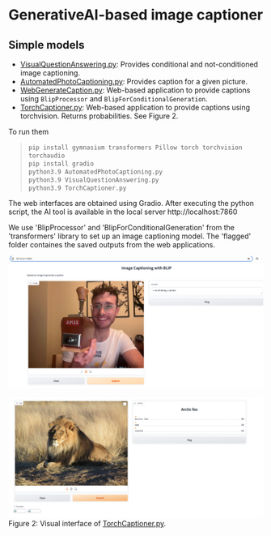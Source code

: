 # GenerativeAI-based image captioner


## Simple models


 - [VisualQuestionAnswering.py](https://github.com/MartinezAgullo/GenAI_1_ImgCaptioner/blob/main/VisualQuestionAnswering.py): Provides conditional and not-conditioned image captioning.
 - [AutomatedPhotoCaptioning.py](https://github.com/MartinezAgullo/GenAI_1_ImgCaptioner/blob/main/AutomatedPhotoCaptioning.py): Provides caption for a given picture.
 - [WebGenerateCaption.py](https://github.com/MartinezAgullo/GenAI_1_ImgCaptioner/blob/main/WebGenerateCaption.py): Web-based application to provide captions using `BlipProcessor` and `BlipForConditionalGeneration`.
 - [TorchCaptioner.py](https://github.com/MartinezAgullo/GenAI_1_ImgCaptioner/blob/main/TorchCaptioner.py):  Web-based application to provide captions using torchvision. Returns probabilities. See Figure 2.

To run them 
>     pip install gymnasium transformers Pillow torch torchvision torchaudio
>     pip install gradio
>     python3.9 AutomatedPhotoCaptioning.py
>     python3.9 VisualQuestionAnswering.py
>     python3.9 TorchCaptioner.py
The web interfaces are obtained using Gradio. After executing the python script, the AI tool is available in the local server http://localhost:7860
  

We use 'BlipProcessor' and 'BlipForConditionalGeneration' from the 'transformers' library to set up an image captioning model.  The 'flagged' folder containes the saved outputs from the web applications.
<!-- For [TorchCaptioner.py](https://github.com/MartinezAgullo/GenAI_1_ImgCaptioner/blob/main/TorchCaptioner.py), the torchvision model is used. -->



<!-- ![Image of me riding a tractor](https://github.com/MartinezAgullo/GenAI_1_ImgCaptioner/blob/main/test_data/Results/ScreenshotResult_1.png) -->

![Image of me holding an old coffee mill](https://github.com/MartinezAgullo/GenAI_1_ImgCaptioner/blob/main/test_data/Results/ScreenshotResult_2.png)


![Lion MisID](https://github.com/MartinezAgullo/GenAI_1_ImgCaptioner/blob/main/test_data/Results/ScreenshotResult_3.png)
Figure 2: Visual interface of [TorchCaptioner.py](https://github.com/MartinezAgullo/GenAI_1_ImgCaptioner/blob/main/TorchCaptioner.py).